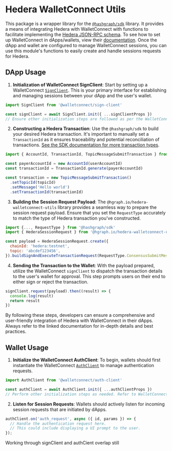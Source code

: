 # Hedera WalletConnect Utils

This package is a wrapper library for the [`@hashgraph/sdk`](https://www.npmjs.com/package/@hashgraph/sdk) library. It provides a means of integrating Hedera with WalletConnect with functions to facilitate implementing the [Hedera JSON-RPC schema](https://specs.walletconnect.com/2.0/blockchain-rpc/everscale-rpc). To see how to set up WalletConnect in dApps/wallets, view their [documentation](https://docs.walletconnect.com/2.0/). Once the dApp and wallet are configured to manage WalletConnect sessions, you can use this module's functions to easily create and handle sessions requests for Hedera.


## DApp Usage

1. **Initialization of WalletConnect SignClient**: Start by setting up a WalletConnect [`SignClient`](https://docs.walletconnect.com/2.0/api/sign/dapp-usage). This is your primary interface for establishing and managing sessions between your dApp and the user's wallet.

```js
import SignClient from '@walletconnect/sign-client'

const signClient = await SignClient.init({ ...signClientProps })
// Ensure other initialization steps are followed as per the WalletConnect documentation.
```

2. **Constructing a Hedera Transaction**: Use the `@hashgraph/sdk` to build your desired Hedera transaction. It's important to manually set a `TransactionId` as it ensures traceability and potential reconciliation of transactions. [See the SDK documentation for more transaction types](https://docs.hedera.com/hedera/sdks-and-apis/sdks/transactions).

```js
import { AccountId, TransactionId, TopicMessageSubmitTransaction } from '@hashgraph/sdk'

const payerAccountId = new AccountId(userAccountId)
const transactionId = TransactionId.generate(payerAccountId)

const transaction = new TopicMessageSubmitTransaction()
  .setTopicId(topicId)
  .setMessage('Hello world')
  .setTransactionId(transactionId)
```

3. **Building the Session Request Payload**: The `@hgraph.io/hedera-walletconnect-utils` library provides a seamless way to prepare the session request payload. Ensure that you set the `RequestType` accurately to match the type of Hedera transaction you've constructed.

```js
import {..., RequestType } from '@hashgraph/sdk'
import { HederaSessionRequest } from '@hgraph.io/hedera-walletconnect-utils'

const payload = HederaSessionRequest.create({
  chainId: 'hedera:testnet',
  topic: 'abcdef123456',
}).buildSignAndExecuteTransactionRequest(RequestType.ConsensusSubmitMessage, transaction)
```

4. **Sending the Transaction to the Wallet**: With the payload prepared, utilize the WalletConnect `signClient` to dispatch the transaction details to the user's wallet for approval. This step prompts users on their end to either sign or reject the transaction.

```js
signClient.request(payload).then((result) => {
  console.log(result)
  return result
})
```

By following these steps, developers can ensure a comprehensive and user-friendly integration of Hedera with WalletConnect in their dApps. Always refer to the linked documentation for in-depth details and best practices.

## Wallet Usage

1. **Initialize the WalletConnect AuthClient**: To begin, wallets should first instantiate the WalletConnect [`AuthClient`](https://docs.walletconnect.com/2.0/api/auth/wallet-usage) to manage authentication requests.

```js
import AuthClient from '@walletconnect/auth-client'

const authClient = await AuthClient.init({ ...authClientProps })
// Perform other initialization steps as needed. Refer to WalletConnect documentation.
```

2. **Listen for Session Requests**: Wallets should actively listen for incoming session requests that are initiated by dApps.

```js
authClient.on('auth_request', async ({ id, params }) => {
  // Handle the authentication request here.
  // This could include displaying a UI prompt to the user.
});
```

Working through signClient and authCient overlap still